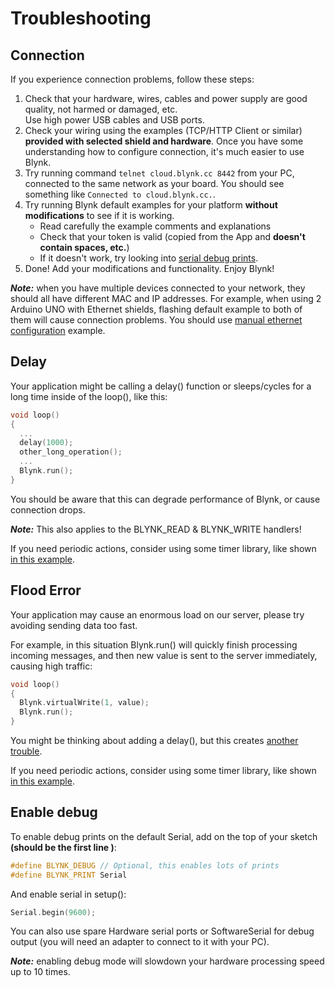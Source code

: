 # Troubleshooting

## Connection

If you experience connection problems, follow these steps:

1. Check that your hardware, wires, cables and power supply are good quality, not harmed or damaged, etc.  
   Use high power USB cables and USB ports.
2. Check your wiring using the examples (TCP/HTTP Client or similar) **provided with selected shield and hardware**.     Once you have some understanding how to configure connection, it's much easier to use Blynk.
3. Try running command ```telnet cloud.blynk.cc 8442``` from your PC, connected to the same network as your board.
   You should see something like ```Connected to cloud.blynk.cc.```.
4. Try running Blynk default examples for your platform **without modifications** to see if it is working.
   * Read carefully the example comments and explanations
   * Check that your token is valid (copied from the App and **doesn't contain spaces, etc.**)
   * If it doesn't work, try looking into [serial debug prints](./Troubleshooting.md#enable-debug).
5. Done! Add your modifications and functionality. Enjoy Blynk!

***Note:*** when you have multiple devices connected to your network, they should all have different MAC and IP addresses. For example, when using 2 Arduino UNO with Ethernet shields, flashing default example to both of them will cause connection problems. You should use [manual ethernet configuration](https://github.com/blynkkk/blynk-library/blob/master/examples/BoardsAndShields/Arduino_Ethernet_Manual/Arduino_Ethernet_Manual.ino) example.


## Delay

Your application might be calling a delay() function or sleeps/cycles for a long time inside of the loop(), like this:

```cpp
void loop()
{
  ...
  delay(1000);
  other_long_operation();
  ...
  Blynk.run();
}
```
    
You should be aware that this can degrade performance of Blynk, or cause connection drops.

***Note:*** This also applies to the BLYNK_READ & BLYNK_WRITE handlers!

If you need periodic actions, consider using some timer library, like shown [in this example](https://github.com/blynkkk/blynk-library/blob/master/examples/GettingStarted/PushData/PushData.ino).

## Flood Error

Your application may cause an enormous load on our server, please try avoiding sending data too fast.

For example, in this situation Blynk.run() will quickly finish processing incoming messages, and then new value is sent to the server immediately, causing high traffic:

```cpp
void loop()
{
  Blynk.virtualWrite(1, value);
  Blynk.run();
}
```

You might be thinking about adding a delay(), but this creates [another trouble](./Troubleshooting.md#delay).

If you need periodic actions, consider using some timer library, like shown [in this example](https://github.com/blynkkk/blynk-library/blob/master/examples/GettingStarted/PushData/PushData.ino).

## Enable debug

To enable debug prints on the default Serial, add on the top of your sketch **(should be the first line
)**:

```cpp
#define BLYNK_DEBUG // Optional, this enables lots of prints
#define BLYNK_PRINT Serial
```
And enable serial in setup():

```cpp
Serial.begin(9600);
```

You can also use spare Hardware serial ports or SoftwareSerial for debug output (you will need an adapter to connect to it with your PC).

***Note:*** enabling debug mode will slowdown your hardware processing speed up to 10 times.
